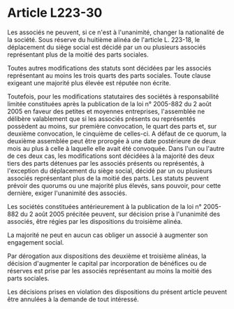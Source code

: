 # Article L223-30

Les associés ne peuvent, si ce n'est à l'unanimité, changer la nationalité de la société. Sous réserve du huitième alinéa de l'article L. 223-18, le déplacement du siège social est décidé par un ou plusieurs associés représentant plus de la moitié des parts sociales.

Toutes autres modifications des statuts sont décidées par les associés représentant au moins les trois quarts des parts sociales. Toute clause exigeant une majorité plus élevée est réputée non écrite.

Toutefois, pour les modifications statutaires des sociétés à responsabilité limitée constituées après la publication de la loi n° 2005-882 du 2 août 2005 en faveur des petites et moyennes entreprises, l'assemblée ne délibère valablement que si les associés présents ou représentés possèdent au moins, sur première convocation, le quart des parts et, sur deuxième convocation, le cinquième de celles-ci. A défaut de ce quorum, la deuxième assemblée peut être prorogée à une date postérieure de deux mois au plus à celle à laquelle elle avait été convoquée. Dans l'un ou l'autre de ces deux cas, les modifications sont décidées à la majorité des deux tiers des parts détenues par les associés présents ou représentés, à l'exception du déplacement du siège social, décidé par un ou plusieurs associés représentant plus de la moitié des parts. Les statuts peuvent prévoir des quorums ou une majorité plus élevés, sans pouvoir, pour cette dernière, exiger l'unanimité des associés.

Les sociétés constituées antérieurement à la publication de la loi n° 2005-882 du 2 août 2005 précitée peuvent, sur décision prise à l'unanimité des associés, être régies par les dispositions du troisième alinéa.

La majorité ne peut en aucun cas obliger un associé à augmenter son engagement social.

Par dérogation aux dispositions des deuxième et troisième alinéas, la décision d'augmenter le capital par incorporation de bénéfices ou de réserves est prise par les associés représentant au moins la moitié des parts sociales.

Les décisions prises en violation des dispositions du présent article peuvent être annulées à la demande de tout intéressé.
